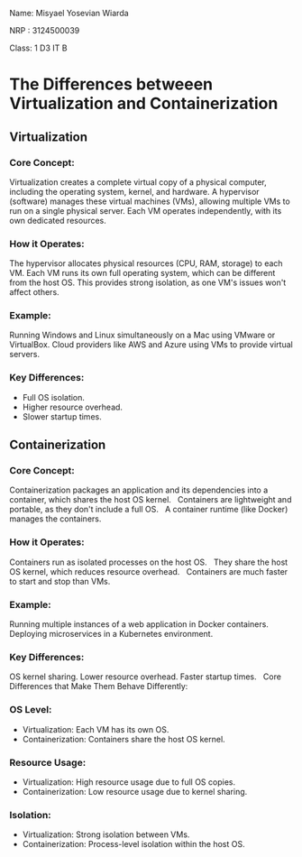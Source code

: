 Name: Misyael Yosevian Wiarda

NRP : 3124500039

Class: 1 D3 IT B

# The Differences betweeen Virtualization and Containerization

## Virtualization

### Core Concept:
Virtualization creates a complete virtual copy of a physical computer, including the operating system, kernel, and hardware. A hypervisor (software) manages these virtual machines (VMs), allowing multiple VMs to run on a single physical server. Each VM operates independently, with its own dedicated resources.

### How it Operates:
The hypervisor allocates physical resources (CPU, RAM, storage) to each VM. Each VM runs its own full operating system, which can be different from the host OS. This provides strong isolation, as one VM's issues won't affect others.

### Example:
Running Windows and Linux simultaneously on a Mac using VMware or VirtualBox. Cloud providers like AWS and Azure using VMs to provide virtual servers.

### Key Differences:
- Full OS isolation.
- Higher resource overhead.
- Slower startup times.

## Containerization

### Core Concept:
Containerization packages an application and its dependencies into a container, which shares the host OS kernel.   
Containers are lightweight and portable, as they don't include a full OS.   
A container runtime (like Docker) manages the containers.   

### How it Operates:
Containers run as isolated processes on the host OS.   
They share the host OS kernel, which reduces resource overhead.   
Containers are much faster to start and stop than VMs.   

### Example:
Running multiple instances of a web application in Docker containers.   
Deploying microservices in a Kubernetes environment.   

### Key Differences:
OS kernel sharing.
Lower resource overhead.
Faster startup times.   
Core Differences that Make Them Behave Differently:

### OS Level:
- Virtualization: Each VM has its own OS.   
- Containerization: Containers share the host OS kernel.

### Resource Usage:
- Virtualization: High resource usage due to full OS copies.
- Containerization: Low resource usage due to kernel sharing.   

### Isolation:
- Virtualization: Strong isolation between VMs.   
- Containerization: Process-level isolation within the host OS.
